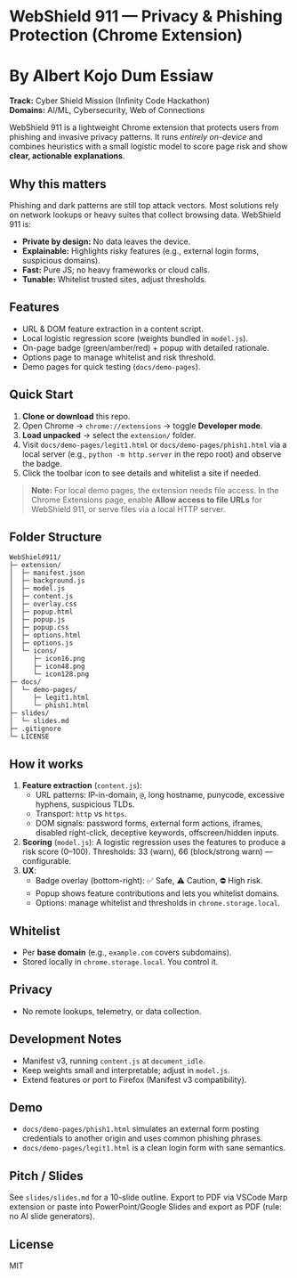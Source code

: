 # WebShield 911 — Privacy & Phishing Protection (Chrome Extension)
# By Albert Kojo Dum Essiaw

**Track:** Cyber Shield Mission (Infinity Code Hackathon)  
**Domains:** AI/ML, Cybersecurity, Web of Connections

WebShield 911 is a lightweight Chrome extension that protects users from phishing and invasive privacy patterns. It runs *entirely on-device* and combines heuristics with a small logistic model to score page risk and show **clear, actionable explanations**.

## Why this matters
Phishing and dark patterns are still top attack vectors. Most solutions rely on network lookups or heavy suites that collect browsing data. WebShield 911 is:
- **Private by design:** No data leaves the device.
- **Explainable:** Highlights risky features (e.g., external login forms, suspicious domains).
- **Fast:** Pure JS; no heavy frameworks or cloud calls.
- **Tunable:** Whitelist trusted sites, adjust thresholds.

## Features
- URL & DOM feature extraction in a content script.
- Local logistic regression score (weights bundled in `model.js`).
- On-page badge (green/amber/red) + popup with detailed rationale.
- Options page to manage whitelist and risk threshold.
- Demo pages for quick testing (`docs/demo-pages`).

## Quick Start
1. **Clone or download** this repo.
2. Open Chrome → `chrome://extensions` → toggle **Developer mode**.
3. **Load unpacked** → select the `extension/` folder.
4. Visit `docs/demo-pages/legit1.html` or `docs/demo-pages/phish1.html` via a local server (e.g., `python -m http.server` in the repo root) and observe the badge.
5. Click the toolbar icon to see details and whitelist a site if needed.

> **Note:** For local demo pages, the extension needs file access. In the Chrome Extensions page, enable **Allow access to file URLs** for WebShield 911, or serve files via a local HTTP server.

## Folder Structure
```
WebShield911/
├─ extension/
│  ├─ manifest.json
│  ├─ background.js
│  ├─ model.js
│  ├─ content.js
│  ├─ overlay.css
│  ├─ popup.html
│  ├─ popup.js
│  ├─ popup.css
│  ├─ options.html
│  ├─ options.js
│  └─ icons/
│     ├─ icon16.png
│     ├─ icon48.png
│     └─ icon128.png
├─ docs/
│  └─ demo-pages/
│     ├─ legit1.html
│     └─ phish1.html
├─ slides/
│  └─ slides.md
├─ .gitignore
└─ LICENSE
```

## How it works
1. **Feature extraction** (`content.js`):
   - URL patterns: IP-in-domain, `@`, long hostname, punycode, excessive hyphens, suspicious TLDs.
   - Transport: `http` vs `https`.
   - DOM signals: password forms, external form actions, iframes, disabled right-click, deceptive keywords, offscreen/hidden inputs.
2. **Scoring** (`model.js`): A logistic regression uses the features to produce a risk score (0–100). Thresholds: 33 (warn), 66 (block/strong warn) — configurable.
3. **UX**:
   - Badge overlay (bottom-right): ✅ Safe, ⚠️ Caution, ⛔ High risk.
   - Popup shows feature contributions and lets you whitelist domains.
   - Options: manage whitelist and thresholds in `chrome.storage.local`.

## Whitelist
- Per **base domain** (e.g., `example.com` covers subdomains).
- Stored locally in `chrome.storage.local`. You control it.

## Privacy
- No remote lookups, telemetry, or data collection.

## Development Notes
- Manifest v3, running `content.js` at `document_idle`.
- Keep weights small and interpretable; adjust in `model.js`.
- Extend features or port to Firefox (Manifest v3 compatibility).

## Demo
- `docs/demo-pages/phish1.html` simulates an external form posting credentials to another origin and uses common phishing phrases.
- `docs/demo-pages/legit1.html` is a clean login form with sane semantics.

## Pitch / Slides
See `slides/slides.md` for a 10-slide outline. Export to PDF via VSCode Marp extension or paste into PowerPoint/Google Slides and export as PDF (rule: no AI slide generators).

## License
MIT
